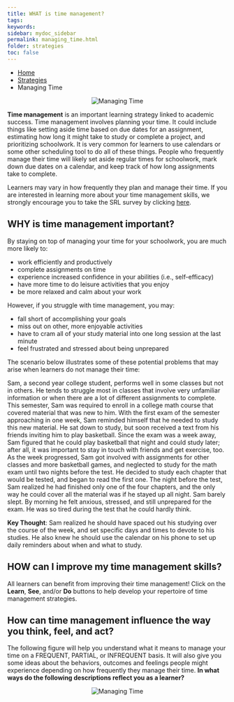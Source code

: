 ```yaml
---
title: WHAT is time management?
tags: 
keywords: 
sidebar: mydoc_sidebar
permalink: managing_time.html
folder: strategies
toc: false
---
```


<ul class="breadcrumb">
    <li><a href="index.html">Home</a></li>
    <li><a href="strategies.html">Strategies</a></li>
    <li class="active">Managing Time</li>
</ul>


<center><img src='images/LSManagingTime.JPG' alt='Managing Time' /></center>

**Time management** is an important learning strategy linked to academic success. Time management involves planning your time. It could include things like setting aside time based on due dates for an assignment, estimating how long it might take to study or complete a project, and prioritizing schoolwork. It is very common for learners to use calendars or some other scheduling tool to do all of these things. People who frequently manage their time will likely set aside regular times for schoolwork, mark down due dates on a calendar, and keep track of how long assignments take to complete. 

Learners may vary in how frequently they plan and manage their time. If you are interested in learning more about your time management skills, we strongly encourage you to take the SRL survey by clicking <a href="https://demo.daacs.net/">here</a>.

## WHY is time management important?
By staying on top of managing your time for your schoolwork, you are much more likely to:
* work efficiently and productively
* complete assignments on time
* experience increased confidence in your abilities (i.e., self-efficacy)
* have more time to do leisure activities that you enjoy 
* be more relaxed and calm about your work

However, if you struggle with time management, you may:
* fall short of accomplishing your goals
* miss out on other, more enjoyable activities
* have to cram all of your study material into one long session at the last minute
* feel frustrated and stressed about being unprepared

The scenario below illustrates some of these potential problems that may arise when learners do not manage their time:

<div markdown="span" class="alert alert-danger" role="alert"><i class="fa fa-exclamation-circle"></i>
Sam, a second year college student, performs well in some classes but not in others. He tends to struggle most in classes that involve very unfamiliar information or when there are a lot of different assignments to complete. This semester, Sam was required to enroll in a college math course that covered material that was new to him. With the first exam of the semester approaching in one week, Sam reminded himself that he needed to study this new material. He sat down to study, but soon received a text from his friends inviting him to play basketball. Since the exam was a week away, Sam figured that he could play basketball that night and could study later; after all, it was important to stay in touch with friends and get exercise, too. As the week progressed, Sam got involved with assignments for other classes and more basketball games, and neglected to study for the math exam until two nights before the test. He decided to study each chapter that would be tested, and began to read the first one. The night before the test, Sam realized he had finished only one of the four chapters, and the only way he could cover all the material was if he stayed up all night. Sam barely slept. By morning he felt anxious, stressed, and still unprepared for the exam. He was so tired during the test that he could hardly think.
</div>

**Key Thought**: Sam realized he should have spaced out his studying over the course of the week, and set specific days and times to devote to his studies. He also knew he should use the calendar on his phone to set up daily reminders about when and what to study.

## HOW can I improve my time management skills?
All learners can benefit from improving their time management! Click on the **Learn**, **See**, and/or **Do** buttons to help develop your repertoire of time management strategies. 

## How can time management influence the way you think, feel, and act?
The following figure will help you understand what it means to manage your time on a FREQUENT, PARTIAL, or INFREQUENT basis.  It will also give you some ideas about the behaviors, outcomes and feelings people might experience depending on how frequently they manage their time. **In what ways do the following descriptions reflect you as a learner?**

<center><img src='images/LSManagingTime2.JPG' alt='Managing Time' /></center>
